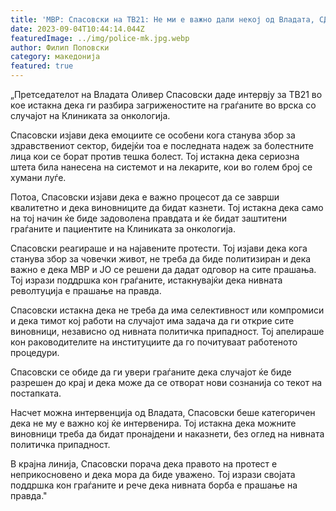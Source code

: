 ```yaml
---
title: 'МВР: Спасовски на ТВ21: Не ми е важно дали некој од Владата, СДСМ, ДУИ, ВМРО-ДПМНЕ, Алијанса, ќе интервенира за Клиника за онкологија, одговорност мора да има! - 04 СЕПТЕМВРИ 2023'
date: 2023-09-04T10:44:14.044Z
featuredImage: ../img/police-mk.jpg.webp
author: Филип Поповски
category: македонија
featured: true
---
```

„Претседателот на Владата Оливер Спасовски даде интервју за ТВ21 во кое истакна дека ги разбира загриженостите на граѓаните во врска со случајот на Клиниката за онкологија.

Спасовски изјави дека емоциите се особени кога станува збор за здравствениот сектор, бидејќи тоа е последната надеж за болестните лица кои се борат против тешка болест. Тој истакна дека сериозна штета била нанесена на системот и на лекарите, кои во голем број се хумани луѓе.

Потоа, Спасовски изјави дека е важно процесот да се заврши квалитетно и дека виновниците да бидат казнети. Тој истакна дека само на тој начин ќе биде задоволена правдата и ќе бидат заштитени граѓаните и пациентите на Клиниката за онкологија.

Спасовски реагираше и на најавените протести. Тој изјави дека кога станува збор за човечки живот, не треба да биде политизиран и дека важно е дека МВР и ЈО се решени да дадат одговор на сите прашања. Тој изрази поддршка кон граѓаните, истакнувајќи дека нивната револтуција е прашање на правда.

Спасовски истакна дека не треба да има селективност или компромиси и дека тимот кој работи на случајот има задача да ги открие сите виновници, независно од нивната политичка припадност. Тој апелираше кон раководителите на институциите да го почитуваат работеното процедури.

Спасовски се обиде да ги увери граѓаните дека случајот ќе биде разрешен до крај и дека може да се отворат нови сознанија со текот на постапката.

Насчет можна интервенција од Владата, Спасовски беше категоричен дека не му е важно кој ќе интервенира. Тој истакна дека можните виновници треба да бидат пронајдени и наказнети, без оглед на нивната политичка припадност.

В крајна линија, Спасовски порача дека правото на протест е неприкосновено и дека мора да биде уважено. Тој изрази својата поддршка кон граѓаните и рече дека нивната борба е прашање на правда."

